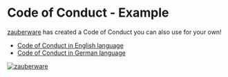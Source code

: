 # Code of Conduct - Example

[zauberware](https://www.zauberware.com) has created a Code of Conduct you can also use for your own!

* [Code of Conduct in English language](https://github.com/zauberware/code-of-conduct/blob/master/CodeOfConduct_EN.md)
* [Code of Conduct in German language](https://github.com/zauberware/code-of-conduct/blob/master/CodeOfConduct_DE.md)


[![zauberware](https://avatars3.githubusercontent.com/u/1753330?s=200&v=4)](https://www.zauberware.com)
